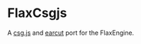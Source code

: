 # FlaxCsgjs
A [csg.js](https://github.com/evanw/csg.js/) and [earcut](https://github.com/mapbox/earcut) port for the FlaxEngine.


